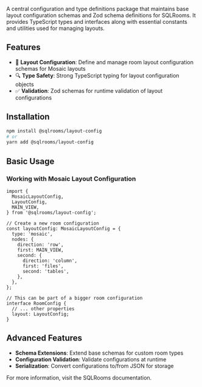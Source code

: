 A central configuration and type definitions package that maintains base layout configuration schemas and Zod schema definitions for SQLRooms. It provides TypeScript types and interfaces along with essential constants and utilities used for managing layouts.

## Features

- 📝 **Layout Configuration**: Define and manage room layout configuration schemas for Mosaic layouts
- 🔍 **Type Safety**: Strong TypeScript typing for layout configuration objects
- ✅ **Validation**: Zod schemas for runtime validation of layout configurations

## Installation

```bash
npm install @sqlrooms/layout-config
# or
yarn add @sqlrooms/layout-config
```

## Basic Usage

### Working with Mosaic Layout Configuration

```tsx
import {
  MosaicLayoutConfig,
  LayoutConfig,
  MAIN_VIEW,
} from '@sqlrooms/layout-config';

// Create a new room configuration
const layoutConfig: MosaicLayoutConfig = {
  type: 'mosaic',
  nodes: {
    direction: 'row',
    first: MAIN_VIEW,
    second: {
      direction: 'column',
      first: 'files',
      second: 'tables',
    },
  },
};

// This can be part of a bigger room configuration
interface RoomConfig {
  // ... other properties
  layout: LayoutConfig;
}
```

## Advanced Features

- **Schema Extensions**: Extend base schemas for custom room types
- **Configuration Validation**: Validate configurations at runtime
- **Serialization**: Convert configurations to/from JSON for storage

For more information, visit the SQLRooms documentation.

```

```
